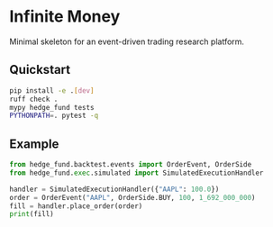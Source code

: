 # Infinite Money

Minimal skeleton for an event-driven trading research platform.

## Quickstart

```bash
pip install -e .[dev]
ruff check .
mypy hedge_fund tests
PYTHONPATH=. pytest -q
```

## Example

```python
from hedge_fund.backtest.events import OrderEvent, OrderSide
from hedge_fund.exec.simulated import SimulatedExecutionHandler

handler = SimulatedExecutionHandler({"AAPL": 100.0})
order = OrderEvent("AAPL", OrderSide.BUY, 100, 1_692_000_000)
fill = handler.place_order(order)
print(fill)
```
